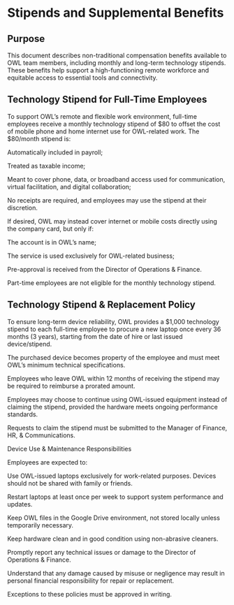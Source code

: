 # Stipends and Supplemental Benefits

## Purpose

This document describes non-traditional compensation benefits available to OWL team members, including monthly and long-term technology stipends. These benefits help support a high-functioning remote workforce and equitable access to essential tools and connectivity.



## Technology Stipend for Full-Time Employees


To support OWL’s remote and flexible work environment, full-time employees receive a monthly technology stipend of $80 to offset the cost of mobile phone and home internet use for OWL-related work. The $80/month stipend is:

Automatically included in payroll;

Treated as taxable income;

Meant to cover phone, data, or broadband access used for communication, virtual facilitation, and digital collaboration;

No receipts are required, and employees may use the stipend at their discretion.

If desired, OWL may instead cover internet or mobile costs directly using the company card, but only if:

The account is in OWL’s name;

The service is used exclusively for OWL-related business;

Pre-approval is received from the Director of Operations & Finance.

Part-time employees are not eligible for the monthly technology stipend.


## Technology Stipend & Replacement Policy


To ensure long-term device reliability, OWL provides a $1,000 technology stipend to each full-time employee to procure a new laptop once every 36 months (3 years), starting from the date of hire or last issued device/stipend.

The purchased device becomes property of the employee and must meet OWL’s minimum technical specifications.

Employees who leave OWL within 12 months of receiving the stipend may be required to reimburse a prorated amount.

Employees may choose to continue using OWL-issued equipment instead of claiming the stipend, provided the hardware meets ongoing performance standards.

Requests to claim the stipend must be submitted to the Manager of Finance, HR, & Communications.

Device Use & Maintenance Responsibilities

Employees are expected to:

Use OWL-issued laptops exclusively for work-related purposes. Devices should not be shared with family or friends.

Restart laptops at least once per week to support system performance and updates.

Keep OWL files in the Google Drive environment, not stored locally unless temporarily necessary.

Keep hardware clean and in good condition using non-abrasive cleaners.

Promptly report any technical issues or damage to the Director of Operations & Finance.

Understand that any damage caused by misuse or negligence may result in personal financial responsibility for repair or replacement.

Exceptions to these policies must be approved in writing.